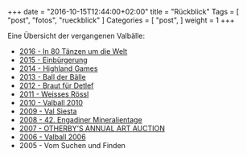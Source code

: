 +++
date = "2016-10-15T12:44:00+02:00"
title = "Rückblick"
Tags = [
  "post", "fotos", "rueckblick"
]
Categories = [
  "post",
]
weight = 1
+++

Eine Übersicht der vergangenen Valbälle:


 - <a target="_blank" class="page-link" href="http://valball.de/2016/">2016 - In 80 Tänzen um die Welt</a>
 - <a target="_blank" class="page-link" href="http://valball.de/2015/">2015 - Einbürgerung</a>
 - <a target="_blank" class="page-link" href="http://valball.de/2014/">2014 - Highland Games</a>
 - <a target="_blank" class="page-link" href="http://valball.de/2013/">2013 - Ball der Bälle</a>
 - <a target="_blank" class="page-link" href="http://valball.de/2012/">2012 - Braut für Detlef</a>
 - <a target="_blank" class="page-link" href="http://valball.de/2011/">2011 - Weisses Rössl</a>
 - <a target="_blank" class="page-link" href="http://valball.de/2010/">2010 - Valball 2010</a>
 - <a target="_blank" class="page-link" href="http://valball.de/2009/">2009 - Val Siesta</a>
 - <a target="_blank" class="page-link" href="http://valball.de/2008/">2008 - 42. Engadiner Mineralientage</a>
 - <a target="_blank" class="page-link" href="http://valball.de/2007/">2007 - OTHERBY’S ANNUAL ART AUCTION</a>
 - <a target="_blank" class="page-link" href="http://valball.de/2006/">2006 - Valball 2006</a>
 - 2005 - Vom Suchen und Finden</a></li>


 